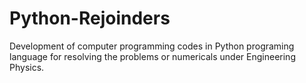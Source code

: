 # Python-Rejoinders
Development of computer programming codes in Python programing language for resolving the problems or numericals under Engineering Physics.
